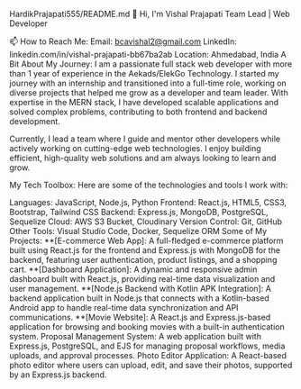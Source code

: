 HardikPrajapati555/README.md
👋 Hi, I'm Vishal Prajapati
Team Lead | Web Developer

📫 How to Reach Me:
Email: bcavishal2@gmail.com
LinkedIn: linkedin.com/in/vishal-prajapati-bb67ba2ab
Location: Ahmedabad, India
A Bit About My Journey:
I am a passionate full stack web developer with more than 1 year of experience in the Aekads/ElekGo Technology. I started my journey with an internship and transitioned into a full-time role, working on diverse projects that helped me grow as a developer and team leader. With expertise in the MERN stack, I have developed scalable applications and solved complex problems, contributing to both frontend and backend development.

Currently, I lead a team where I guide and mentor other developers while actively working on cutting-edge web technologies. I enjoy building efficient, high-quality web solutions and am always looking to learn and grow.

My Tech Toolbox:
Here are some of the technologies and tools I work with:

Languages: JavaScript, Node.js, Python
Frontend: React.js, HTML5, CSS3, Bootstrap, Tailwind CSS
Backend: Express.js, MongoDB, PostgreSQL, Sequelize
Cloud: AWS S3 Bucket, Cloudinary
Version Control: Git, GitHub
Other Tools: Visual Studio Code, Docker, Sequelize ORM
Some of My Projects:
**[E-commerce Web App]: A full-fledged e-commerce platform built using React.js for the frontend and Express.js with MongoDB for the backend, featuring user authentication, product listings, and a shopping cart.
**[Dashboard Application]: A dynamic and responsive admin dashboard built with React.js, providing real-time data visualization and user management.
**[Node.js Backend with Kotlin APK Integration]: A backend application built in Node.js that connects with a Kotlin-based Android app to handle real-time data synchronization and API communications.
**[Movie Website]: A React.js and Express.js-based application for browsing and booking movies with a built-in authentication system.
Proposal Management System: A web application built with Express.js, PostgreSQL, and EJS for managing proposal workflows, media uploads, and approval processes.
Photo Editor Application: A React-based photo editor where users can upload, edit, and save their photos, supported by an Express.js backend.
